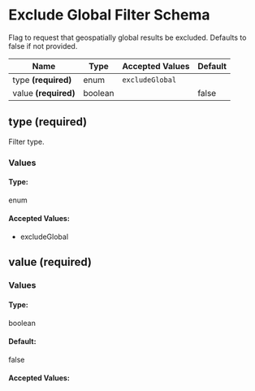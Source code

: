 # Exclude Global Filter Schema

Flag to request that geospatially global results be excluded. Defaults to false if not provided.


| Name | Type | Accepted Values | Default |
|------|------|--------|---------|
| type **(required)**| enum| `excludeGlobal`|  |
| value **(required)**| boolean| | false |


## type **(required)**

Filter type.

### Values

#### Type:
enum


#### Accepted Values:
* excludeGlobal





## value **(required)**


### Values

#### Type:
boolean
#### Default:
false


#### Accepted Values:






